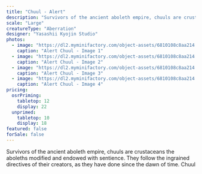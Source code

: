 ```yaml
---
title: "Chuul - Alert"
description: "Survivors of the ancient aboleth empire, chuuls are crustaceans the aboleths modified and endowed with sentience. They follow the ingrained directives of their creators, as they have done since the dawn of time. Chuul"
scale: "Large"
creatureType: "Aberration"
designer: "Yasashii Kyojin Studio"
photos:
  - image: "https://dl2.myminifactory.com/object-assets/6810108c8aa214.91255788/images/720X720-Chuul_01_PS.jpg"
    caption: "Alert Chuul - Image 1"
  - image: "https://dl2.myminifactory.com/object-assets/6810108c8aa214.91255788/images/720X720-Chuul_01_SCALE.jpg"
    caption: "Alert Chuul - Image 2"
  - image: "https://dl2.myminifactory.com/object-assets/6810108c8aa214.91255788/images/720X720-Chuul_01_C.jpg"
    caption: "Alert Chuul - Image 3"
  - image: "https://dl2.myminifactory.com/object-assets/6810108c8aa214.91255788/images/720X720-Chuul_01_B.jpg"
    caption: "Alert Chuul - Image 4"
pricing:
  osrPriming:
    tabletop: 12
    display: 22
  unprimed:
    tabletop: 10
    display: 18
featured: false
forSale: false
---
```


Survivors of the ancient aboleth empire, chuuls are crustaceans the aboleths modified and endowed with sentience. They follow the ingrained directives of their creators, as they have done since the dawn of time. Chuul